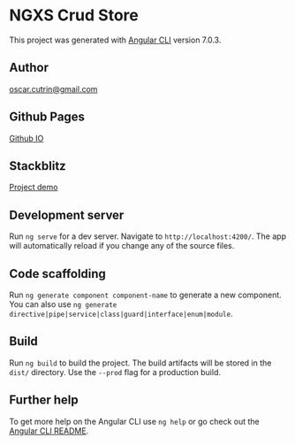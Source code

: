 # NGXS Crud Store

This project was generated with [Angular CLI](https://github.com/angular/angular-cli) version 7.0.3.

## Author

oscar.cutrin@gmail.com

## Github Pages

[Github IO](https://ocutrin.github.io/ngxs-crud-store/)

## Stackblitz

[Project demo](https://stackblitz.com/github/ocutrin/ngxs-crud-store)

## Development server

Run `ng serve` for a dev server. Navigate to `http://localhost:4200/`. The app will automatically reload if you change any of the source files.

## Code scaffolding

Run `ng generate component component-name` to generate a new component. You can also use `ng generate directive|pipe|service|class|guard|interface|enum|module`.

## Build

Run `ng build` to build the project. The build artifacts will be stored in the `dist/` directory. Use the `--prod` flag for a production build.

## Further help

To get more help on the Angular CLI use `ng help` or go check out the [Angular CLI README](https://github.com/angular/angular-cli/blob/master/README.md).
